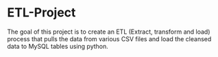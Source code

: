 # ETL-Project
The goal of this project is to create an ETL (Extract, transform and load) process that pulls the data from various CSV files and load the cleansed data to MySQL tables using python.
